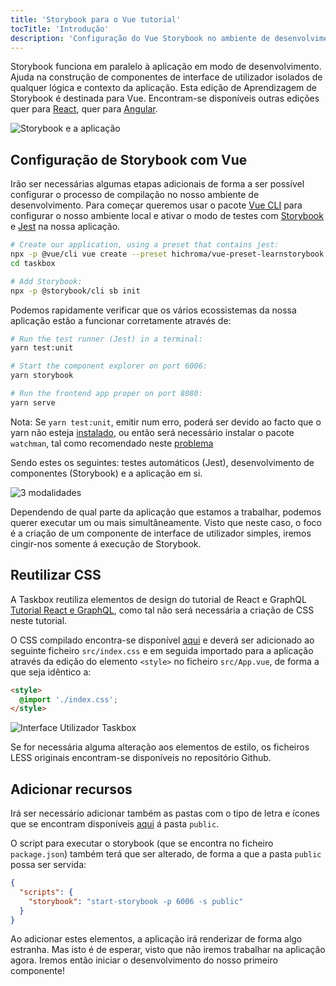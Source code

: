 ```yaml
---
title: 'Storybook para o Vue tutorial'
tocTitle: 'Introdução'
description: 'Configuração do Vue Storybook no ambiente de desenvolvimento'
---
```


Storybook funciona em paralelo à aplicação em modo de desenvolvimento.
Ajuda na construção de componentes de interface de utilizador isolados de qualquer lógica e contexto da aplicação.
Esta edição de Aprendizagem de Storybook é destinada para Vue.
Encontram-se disponíveis outras edições quer para [React](/react/pt/get-started), quer para [Angular](/angular/pt/get-started).

![Storybook e a aplicação](/intro-to-storybook/storybook-relationship.jpg)

## Configuração de Storybook com Vue

Irão ser necessárias algumas etapas adicionais de forma a ser possível configurar o processo de compilação no nosso ambiente de desenvolvimento.
Para começar queremos usar o pacote [Vue CLI](https://cli.vuejs.org) para configurar o nosso ambiente local e ativar o modo de testes com [Storybook](https://storybook.js.org/) e
[Jest](https://facebook.github.io/jest/) na nossa aplicação.

```bash
# Create our application, using a preset that contains jest:
npx -p @vue/cli vue create --preset hichroma/vue-preset-learnstorybook taskbox
cd taskbox

# Add Storybook:
npx -p @storybook/cli sb init
```

Podemos rapidamente verificar que os vários ecossistemas da nossa aplicação estão a funcionar corretamente através de:

```bash
# Run the test runner (Jest) in a terminal:
yarn test:unit

# Start the component explorer on port 6006:
yarn storybook

# Run the frontend app proper on port 8080:
yarn serve
```

<div class="aside">
  Nota: Se <code>yarn test:unit</code>, emitir num erro, poderá ser devido ao facto que o yarn não esteja <a href="https://yarnpkg.com/lang/en/docs/install/">instalado</a>, ou então será necessário instalar o pacote <code>watchman</code>, tal como recomendado neste <a href="https://github.com/facebook/create-react-app/issues/871#issuecomment-252297884">problema</a>
</div>

Sendo estes os seguintes: testes automáticos (Jest), desenvolvimento de componentes (Storybook) e a aplicação em si.

![3 modalidades](/intro-to-storybook/app-three-modalities-vue.png)

Dependendo de qual parte da aplicação que estamos a trabalhar, podemos querer executar um ou mais simultâneamente.
Visto que neste caso, o foco é a criação de um componente de interface de utilizador simples, iremos cingir-nos somente á execução de Storybook.

## Reutilizar CSS

A Taskbox reutiliza elementos de design do tutorial de React e GraphQL
[Tutorial React e GraphQL](https://blog.hichroma.com/graphql-react-tutorial-part-1-6-d0691af25858), como tal não será necessária a criação de CSS neste tutorial.

O CSS compilado encontra-se disponível [aqui](https://github.com/chromaui/learnstorybook-code/blob/master/src/index.css) e deverá ser adicionado ao seguinte ficheiro `src/index.css` e em seguida importado para a aplicação através da edição do elemento `<style>` no ficheiro `src/App.vue`, de forma a que seja idêntico a:

```html
<style>
  @import './index.css';
</style>
```

![Interface Utilizador Taskbox](/intro-to-storybook/ss-browserchrome-taskbox-learnstorybook.png)

<div class="aside">
  Se for necessária alguma alteração aos elementos de estilo, os ficheiros LESS originais encontram-se disponíveis no repositório Github.
</div>

## Adicionar recursos

Irá ser necessário adicionar também as pastas com o tipo de letra e ícones que se encontram disponíveis [aqui](https://github.com/chromaui/learnstorybook-code/tree/master/public) á pasta `public`.

O script para executar o storybook (que se encontra no ficheiro `package.json`) também terá que ser alterado, de forma a que a pasta `public` possa ser servida:

```json
{
  "scripts": {
    "storybook": "start-storybook -p 6006 -s public"
  }
}
```

Ao adicionar estes elementos, a aplicação irá renderizar de forma algo estranha.
Mas isto é de esperar, visto que não iremos trabalhar na aplicação agora.
Iremos então iniciar o desenvolvimento do nosso primeiro componente!
